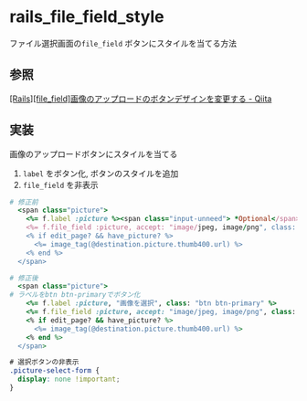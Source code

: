 # rails_file_field_style

ファイル選択画面の`file_field` ボタンにスタイルを当てる方法

## 参照

[\[Rails\]\[file\_field\]画像のアップロードのボタンデザインを変更する \- Qiita](https://qiita.com/Yukina_28/items/4a8332354f6cb7c7a6f6)

## 実装

画像のアップロードボタンにスタイルを当てる

1. `label` をボタン化, ボタンのスタイルを追加
2. `file_field` を非表示

```Ruby
# 修正前
  <span class="picture">
    <%= f.label :picture %><span class="input-unneed"> *Optional</span>
    <%= f.file_field :picture, accept: "image/jpeg, image/png", class: "form-control", id: "destination_picture" %>
    <% if edit_page? && have_picture? %>
      <%= image_tag(@destination.picture.thumb400.url) %>
    <% end %>
  </span>
```

```Ruby
# 修正後
  <span class="picture">
# ラベルをbtn btn-primaryでボタン化
    <%= f.label :picture, "画像を選択", class: "btn btn-primary" %>
    <%= f.file_field :picture, accept: "image/jpeg, image/png", class: "picture-select-form", id: "destination_picture" %>
    <% if edit_page? && have_picture? %>
      <%= image_tag(@destination.picture.thumb400.url) %>
    <% end %>
  </span>
```

```CSS
# 選択ボタンの非表示
.picture-select-form {
  display: none !important;
}
```



